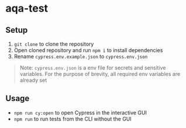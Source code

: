 # aqa-test

## Setup

1. `git clone` to clone the repository
2. Open cloned repository and run `npm i` to install dependencies
3. Rename `cypress.env.example.json` to `cypress.env.json`

> Note: `cypress.env.json` is a env file for secrets and sensitive variables. For the purpose of brevity, all required env variables are already set

## Usage

- `npm run cy:open` to open Cypress in the interactive GUI
- `npm run` to run tests from the CLI without the GUI
